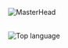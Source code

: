 
![MasterHead](https://64.media.tumblr.com/dc4792928a90a6be4568bec539e6ecb3/59adb5bad682ad6a-12/s540x810/654752532e2d22e2947e7287b32bb1c481e271e0.gif)

<br>
  <img align="center" src="https://github-readme-stats.vercel.app/api/top-langs/?username=TabawaX&theme=algolia&layout=compact&langs_count=10&hide_border=true&show_icons=true" alt="Top language">
  <br>

